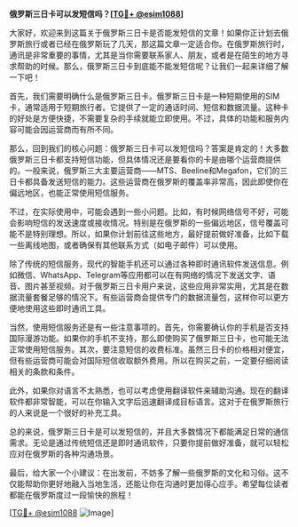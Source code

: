 **俄罗斯三日卡可以发短信吗？[[TG💪+ @esim1088](https://t.me/s/esim1088)]**

大家好，欢迎来到这篇关于俄罗斯三日卡是否能发短信的文章！如果你正计划去俄罗斯旅行或者已经在俄罗斯玩了几天，那这篇文章一定适合你。在俄罗斯旅行时，通讯是非常重要的事情，尤其是当你需要联系家人、朋友，或者是在陌生的地方寻求帮助的时候。那么，俄罗斯三日卡到底能不能发短信呢？让我们一起来详细了解一下吧！

首先，我们需要明确什么是俄罗斯三日卡。俄罗斯三日卡是一种短期使用的SIM卡，通常适用于短期旅行者。它提供了一定的通话时间、短信和数据流量。这种卡的好处是方便快捷，不需要复杂的手续就能立即使用。不过，具体的功能和服务内容可能会因运营商而有所不同。

那么，回到我们的核心问题：俄罗斯三日卡可以发短信吗？答案是肯定的！大多数俄罗斯三日卡都支持短信功能，但具体情况还是要看你的卡是由哪个运营商提供的。一般来说，俄罗斯三大主要运营商——MTS、Beeline和Megafon，它们的三日卡都具备发送短信的能力。这些运营商在俄罗斯的覆盖率非常高，因此即使你在偏远地区，也能正常使用短信服务。

不过，在实际使用中，可能会遇到一些小问题。比如，有时候网络信号不好，可能会影响短信的发送速度或接收情况。特别是在俄罗斯的一些偏远地区，信号覆盖可能不是特别理想。所以，如果你计划前往这些地方，最好提前做好准备，比如下载一些离线地图，或者确保有其他联系方式（如电子邮件）可以使用。

除了传统的短信服务，现代的智能手机还可以通过各种即时通讯软件发送信息。例如微信、WhatsApp、Telegram等应用都可以在有网络的情况下发送文字、语音、图片甚至视频。对于俄罗斯三日卡用户来说，这些应用非常实用，尤其是在数据流量套餐足够的情况下。有些运营商会提供专门的数据流量包，这样你可以更方便地使用这些即时通讯工具。

当然，使用短信服务还是有一些注意事项的。首先，你需要确认你的手机是否支持国际漫游功能。如果你的手机不支持，那么即使购买了俄罗斯三日卡，也可能无法正常使用短信服务。其次，要注意短信的收费标准。虽然三日卡的价格相对便宜，但有些运营商可能会对国际短信收取额外费用。所以在购买之前，一定要仔细阅读相关的条款和条件。

此外，如果你对语言不太熟悉，也可以考虑使用翻译软件来辅助沟通。现在的翻译软件都非常智能，可以在你输入文字后迅速翻译成目标语言。这对于在俄罗斯旅行的人来说是一个很好的补充工具。

总的来说，俄罗斯三日卡是可以发短信的，并且大多数情况下都能满足日常的通信需求。无论是通过传统短信还是即时通讯软件，只要你提前做好准备，就可以轻松应对在俄罗斯的各种沟通场景。

最后，给大家一个小建议：在出发前，不妨多了解一些俄罗斯的文化和习俗。这不仅能帮助你更好地融入当地生活，还能让你在沟通时更加得心应手。希望每位读者都能在俄罗斯度过一段愉快的旅程！

[[TG💪+ @esim1088](https://t.me/s/esim1088) ![Image](https://i.postimg.cc/4NQfJmqS/Snipaste-2025-05-13-00-14-12.png)]